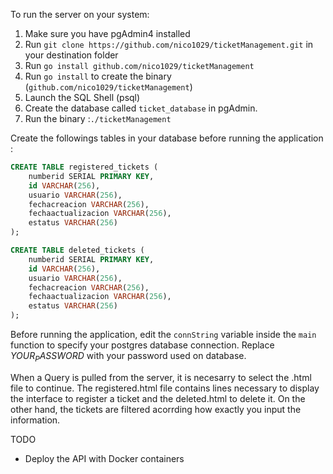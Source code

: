 To run the server on your system:

1. Make sure you have pgAdmin4 installed
2. Run `git clone https://github.com/nico1029/ticketManagement.git` in your destination folder
3. Run `go install github.com/nico1029/ticketManagement`
4. Run `go install` to create the binary (`github.com/nico1029/ticketManagement`)
6. Launch the SQL Shell (psql)
7. Create the database called `ticket_database` in pgAdmin. 
8. Run the binary :`./ticketManagement`

Create the followings tables in your database before running the application :

```sql
CREATE TABLE registered_tickets (
    numberid SERIAL PRIMARY KEY, 
    id VARCHAR(256), 
    usuario VARCHAR(256), 
    fechacreacion VARCHAR(256), 
    fechaactualizacion VARCHAR(256), 
    estatus VARCHAR(256)
);

CREATE TABLE deleted_tickets (
    numberid SERIAL PRIMARY KEY, 
    id VARCHAR(256), 
    usuario VARCHAR(256), 
    fechacreacion VARCHAR(256), 
    fechaactualizacion VARCHAR(256), 
    estatus VARCHAR(256)
);
```

Before running the application, edit the `connString` variable inside the `main` function to specify your postgres database connection. Replace $YOUR_PASSWORD$ with your password used on database. 

When a Query is pulled from the server, it is necesarry to select the .html file to continue. The registered.html file contains lines necessary to display the interface to register a ticket and the deleted.html to delete it. On the other hand, the tickets are filtered acorrding how exactly you input the information. 

TODO
- Deploy the API with Docker containers 

